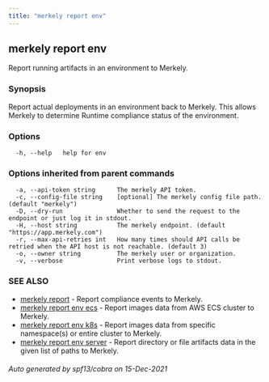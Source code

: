 ```yaml
---
title: "merkely report env"
---
```


## merkely report env

Report running artifacts in an environment to Merkely.

### Synopsis


Report actual deployments in an environment back to Merkely.
This allows Merkely to determine Runtime compliance status of the environment.


### Options

```
  -h, --help   help for env
```

### Options inherited from parent commands

```
  -a, --api-token string      The merkely API token.
  -c, --config-file string    [optional] The merkely config file path. (default "merkely")
  -D, --dry-run               Whether to send the request to the endpoint or just log it in stdout.
  -H, --host string           The merkely endpoint. (default "https://app.merkely.com")
  -r, --max-api-retries int   How many times should API calls be retried when the API host is not reachable. (default 3)
  -o, --owner string          The merkely user or organization.
  -v, --verbose               Print verbose logs to stdout.
```

### SEE ALSO

* [merkely report](/client_reference/merkely_report/)	 - Report compliance events to Merkely.
* [merkely report env ecs](/client_reference/merkely_report_env_ecs/)	 - Report images data from AWS ECS cluster to Merkely.
* [merkely report env k8s](/client_reference/merkely_report_env_k8s/)	 - Report images data from specific namespace(s) or entire cluster to Merkely.
* [merkely report env server](/client_reference/merkely_report_env_server/)	 - Report directory or file artifacts data in the given list of paths to Merkely.

###### Auto generated by spf13/cobra on 15-Dec-2021
